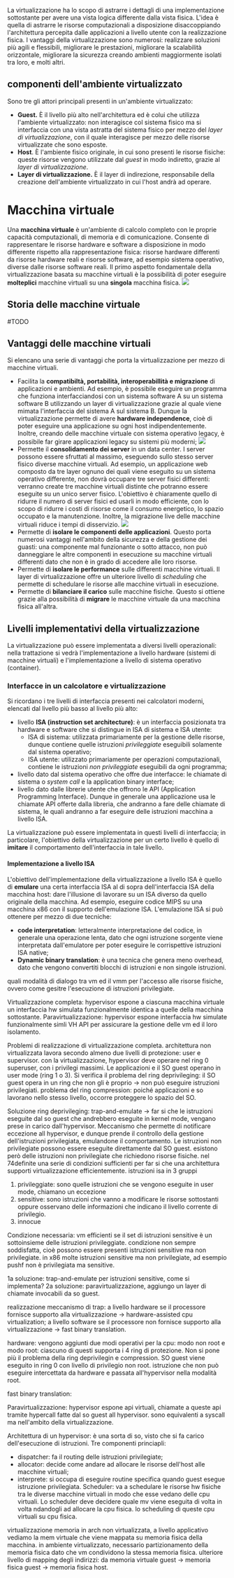 La virtualizzazione ha lo scopo di astrarre i dettagli di una implementazione sottostante per avere una vista logica differente dalla vista fisica. L'idea è quella di astrarre le risorse computazionali a disposizione disaccoppiando l'architettura percepita dalle applicazioni a livello utente con la realizzazione fisica.
I vantaggi della virtualizzazione sono numerosi: realizzare soluzioni più agili e flessibili, migliorare le prestazioni, migliorare la scalabilità orizzontale, migliorare la sicurezza creando ambienti maggiormente isolati tra loro, e molti altri.
## componenti dell'ambiente virtualizzato
Sono tre gli attori principali presenti in un'ambiente virtualizzato:
- **Guest.** È il livello più alto nell'architettura ed è colui che utilizza l'ambiente virtualizzato: non interagisce col sistema fisico ma si interfaccia con una vista astratta del sistema fisico per mezzo del *layer di virtualizzazione*, con il quale interagisce per mezzo delle risorse virtualizzate che sono esposte.
- **Host**. È l'ambiente fisico originale, in cui sono presenti le risorse fisiche: queste risorse vengono utilizzate dal *guest* in modo indiretto, grazie al *layer di virtualizzazione*.
- **Layer di virtualizzazione.**  È il layer di indirezione, responsabile della creazione dell'ambiente virtualizzato in cui l'host andrà ad operare.
# Macchina virtuale
Una **macchina virtuale** è un'ambiente di calcolo completo con le proprie capacità computazionali, di memoria e di comunicazione. Consente di rappresentare le risorse hardware e software a disposizione in modo differente rispetto alla rappresentazione fisica: risorse hardware differenti da risorse hardware reali e risorse software, ad esempio sistema operativo, diverse dalle risorse software reali.
Il primo aspetto fondamentale della virtualizzazione basata su macchine virtuali è la possibilità di poter eseguire **molteplici** macchine virtuali su una **singola** macchina fisica.
![](Pasted%20image%2020240102230607.png)
## Storia delle macchine virtuale
#TODO
## Vantaggi delle macchine virtuali
Si elencano una serie di vantaggi che porta la virtualizzazione per mezzo di macchine virtuali.
- Facilita la **compatibiltà, portabilità, interoperabillità e migrazione** di applicazioni e ambienti. Ad esempio, è possibile eseguire un programma che funziona interfacciandosi con un sistema software A  su un sistema software B utilizzando un layer di virtualizzazione grazie al quale viene mimata l'interfaccia del sistema A sul sistema B. Dunque la virtualizzazione permette di avere **hardware independence**, cioè di poter eseguire una applicazione su ogni host indipendentemente. Inoltre, creando delle macchine virtuale con sistema operativo legacy, è possibile far girare applicazioni legacy su sistemi più moderni;
![](Pasted%20image%2020240102233058.png)
- Permette il **consolidamento dei server** in un data center. I server possono essere sfruttati al massimo, eseguendo sullo stesso server fisico diverse macchine virtuali. Ad esempio, un applicazione web composto da tre layer ognuno dei quali viene eseguito su un sistema operativo differente, non dovrà occupare tre server fisici differenti: verranno create tre macchine virtuali distinte che potranno essere eseguite su un unico server fisico. L'obiettivo è chiaramente quello di ridurre il numero di server fisici ed usarli in modo efficiente, con lo scopo di ridurre i costi di risorse come il consumo energetico, lo spazio occupato e la manutenzione. Inoltre, la migrazione live delle macchine virtuali riduce i tempi di disservizio.
![](Pasted%20image%2020240102233840.png)
- Permette di **isolare le componenti delle applicazioni**. Questo porta numerosi vantaggi nell'ambito della sicurezza e della gestione dei guasti: una componente mal funzionante o sotto attacco, non può danneggiare le altre componenti in esecuzione su macchine virtuali differenti dato che non è in grado di accedere alle loro risorse.
- Permette di **isolare le performance** sulle differenti macchine virtuali. Il layer di virtualizzazione offre un ulteriore livello di *scheduling* che permette di schedulare le risorse alle macchine virtuali in esecuzione.
- Permette di **bilanciare il carico** sulle macchine fisiche. Questo si ottiene grazie alla possibilità di **migrare** le macchine virtuale da una macchina fisica all'altra.
## Livelli implementativi della virtualizzazione
La virtualizzazione può essere implementata a diversi livelli operazionali: nella trattazione si vedrà l'implementazione a livello hardware (sistemi di macchine virtuali) e l'implementazione a livello di sistema operativo (container).
### Interfacce in un calcolatore e virtualizzazione
Si ricordano i tre livelli di interfaccia presenti nei calcolatori moderni, elencati dal livello più basso al livello più alto:
- livello **ISA (instruction set architecture)**: è un interfaccia posizionata tra hardware e software che si distingue in ISA di sistema e ISA utente:
	- ISA di sistema: utilizzata primariamente per la gestione delle risorse, dunque contiene quelle istruzioni *privileggiate* eseguibili solamente dal sistema operativo;
	- ISA utente: utilizzato primariamente per operazioni computazionali, contiene le istruzioni *non privileggiate* eseguibili da ogni programma;
- livello dato dal sistema operativo che offre due interfacce:  le chiamate di sistema o *system call* e la application binary interface;
- livello dato dalle librerie utente che offrono le API (Application Programming Interface).
Dunque in generale una applicazione usa le chiamate API offerte dalla libreria, che andranno a fare delle chiamate di sistema, le quali andranno a far eseguire delle istruzioni macchina a livello ISA.

La virtualizzazione può essere implementata in questi livelli di interfaccia; in particolare, l'obiettivo della virtualizzazione per un certo livello è quello di **imitare** il comportamento dell'interfaccia in tale livello. 
#### Implementazione a livello ISA
L'obiettivo dell'implementazione della virtualizzazione a livello ISA è quello di **emulare** una certa interfaccia ISA al di sopra dell'interfaccia ISA della macchina host: dare l'illusione di lavorare su un ISA diverso da quello originale della macchina. Ad esempio, eseguire codice MIPS su una macchina x86 con il supporto dell'emulazione ISA.
L'emulazione ISA si può ottenere per mezzo di due tecniche:
- **code interpretation**: letteralmente interpretazione del codice, in generale una operazione lenta, dato che ogni istruzione sorgente viene interpretata dall'emulatore per poter eseguire le corrispettive istruzioni ISA native;
- **Dynamic binary translation**: è una tecnica che genera meno overhead, dato che vengono convertiti blocchi di istruzioni e non singole istruzioni.

quali modalità di dialogo tra vm ed il vmm per l'accesso alle risorse fisiche, ovvero come gesitre l'esecuzione di istruzioni privilegiate.

Virtualizzazione completa: hypervisor espone a ciascuna macchina virtuale un interfaccia hw simulata funzionalmente identica a quelle della macchina sottostante.
Paravirtualizzazione: hypervisor espone interfaccia hw simulate funzionalmente simli VH API per assicurare la gestione delle vm ed il loro isolamento.

Problemi di realizzazione di virtualizzazione completa.
architettura non virtualizzata lavora secondo almeno due livelli di protezione: user e supervisor.
con la virtualizzazione, hypervisor deve operare nel ring 0 superuser, con i privilegi massimi. Le applicazioni e il SO guest operano in user mode (ring 1 o 3). Si verifica il problema del ring deprivileging: il SO guest opera in un ring che non gli è proprio -> non può eseguire istruzioni privilegiati.
problema del ring compression: poiché applicazioni e so lavorano nello stesso livello, occorre proteggere lo spazio del SO.

Soluzione ring deprivileging: trap-and-emulate -> far si che le istruzioni eseguite dal so guest che andrebbero eseguite in kernel mode, vengano prese in carico dall'hypervisor. Meccanismo che permette di notificare eccezione all hypervisor, e dunque prende il controllo della gestione dell'istruzioni privilegiata, emulandone il comportamento. Le istruzioni non privilegiate possono essere eseguite direttamente dal SO guest.
esistono però delle istruzioni non privilegiate che richiedono risorse fisiche. nel 74definite una serie di condizioni sufficienti per far si che una architettura supporti virtualizzazione efficientemente.
istruzioni isa in 3 gruppi
1. privileggiate: sono quelle istruzioni che se vengono eseguite in user mode, chiamano un eccezione
2. sensitive: sono istruzioni che vanno a modificare le risorse sottostanti oppure osservano delle informazioni che indicano il livello corrente di privilegio.
3. innocue

Condizione necessaria: vm efficienti se il set di istruzioni sensitive è un sottoinsieme delle istruzioni privileggiate. condizione non sempre soddisfatta, cioè possono essere presenti istruzioni sensitive ma non privilegiate.
in x86 molte istruzioni sensitive ma non privilegiate, ad esempio pushf non è privilegiata ma sensitive.

1a soluzione: trap-and-emulate per istruzioni sensitive, come si implementa? 
2a soluzione: paravirtualizzazione, aggiungo un layer di chiamate invocabili da so guest.

realizzazione meccanismo di trap: a livello hardware se il processore fornisce supporto alla virtualizzazione -> hardware-assisted cpu virtualization; a livello software se il processore non fornisce supporto alla virtualizzazione -> fast binary translation.

hardware: vengono aggiunti due modi operativi per la cpu: modo non root e modo root: ciascuno di questi supporta i 4 ring di protezione. Non si pone più il problema della ring deprivilegin e compression. SO guest viene eseguito in ring 0 con livello di privilegio non root. istruzione che non può eseguire intercettata da hardware e passata all'hypervisor nella modalità root.

fast binary translation: 

Paravirtualizzazione: hypervisor espone api virtuali, chiamate a queste api tramite hypercall fatte dal so guest all hypervisor. sono equivalenti a syscall ma nell'ambito della virtualizzazione.

Architettura di un hypervisor: è una sorta di so, visto che si fa carico dell'esecuzione di istruzioni.
Tre componenti princiapli:
- dispatcher: fa il routing delle istruzioni privilegiate;
- allocator: decide come andare ad allocare le risorse dell'host alle macchine virtuali;
- interprete: si occupa di eseguire routine specifica quando guest esegue istruzione privilegiata.
Scheduler: va a schedulare le risorse hw fisiche tra le diverse macchine virtuali in modo che esse vedano delle cpu virtuali. Lo scheduler deve decidere quale mv viene eseguita di volta in volta ndandogli ad allocare la cpu fisica. lo scheduling di queste cpu virtuali su cpu fisica.

virtualizzazione memoria
in arch non virtualizzata, a livello applicativo vediamo la mem virtuale che viene mappata su memoria fisica della macchina.
in ambiente virtualizzato, necessario partizionamento della memoria fisica dato che vm condividono la stessa memoria fisica. ulteriore livello di mapping degli indirizzi: da memoria virtuale guest -> memoria fisica guest -> memoria fisica host.